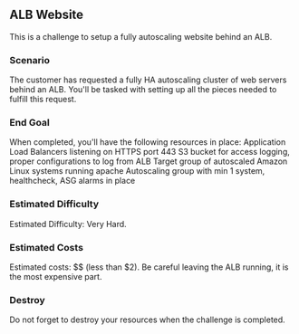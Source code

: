 ## ALB Website

This is a challenge to setup a fully autoscaling website behind an ALB.

### Scenario

The customer has requested a fully HA autoscaling cluster of web servers behind an ALB.  You'll be tasked with setting up all the pieces needed to fulfill this request.

### End Goal

When completed, you'll have the following resources in place:
Application Load Balancers listening on HTTPS port 443
S3 bucket for access logging, proper configurations to log from ALB
Target group of autoscaled Amazon Linux systems running apache
Autoscaling group with min 1 system, healthcheck, ASG alarms in place 

### Estimated Difficulty

Estimated Difficulty:  Very Hard.

### Estimated Costs

Estimated costs: $$ (less than $2).  Be careful leaving the ALB running, it is the most expensive part.

### Destroy

Do not forget to destroy your resources when the challenge is completed.
